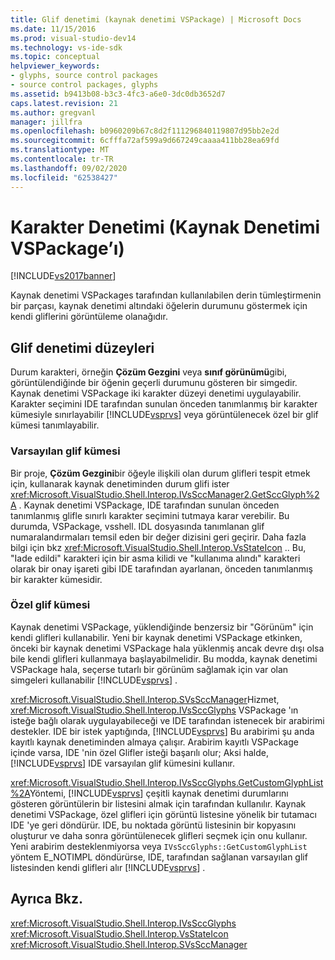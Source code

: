 ```yaml
---
title: Glif denetimi (kaynak denetimi VSPackage) | Microsoft Docs
ms.date: 11/15/2016
ms.prod: visual-studio-dev14
ms.technology: vs-ide-sdk
ms.topic: conceptual
helpviewer_keywords:
- glyphs, source control packages
- source control packages, glyphs
ms.assetid: b9413b08-b3c3-4fc3-a6e0-3dc0db3652d7
caps.latest.revision: 21
ms.author: gregvanl
manager: jillfra
ms.openlocfilehash: b0960209b67c8d2f111296840119807d95bb2e2d
ms.sourcegitcommit: 6cfffa72af599a9d667249caaaa411bb28ea69fd
ms.translationtype: MT
ms.contentlocale: tr-TR
ms.lasthandoff: 09/02/2020
ms.locfileid: "62538427"
---
```

# <a name="glyph-control-source-control-vspackage"></a>Karakter Denetimi (Kaynak Denetimi VSPackage’ı)
[!INCLUDE[vs2017banner](../../includes/vs2017banner.md)]

Kaynak denetimi VSPackages tarafından kullanılabilen derin tümleştirmenin bir parçası, kaynak denetimi altındaki öğelerin durumunu göstermek için kendi gliflerini görüntüleme olanağıdır.  
  
## <a name="levels-of-glyph-control"></a>Glif denetimi düzeyleri  
 Durum karakteri, örneğin **Çözüm Gezgini** veya **sınıf görünümü**gibi, görüntülendiğinde bir öğenin geçerli durumunu gösteren bir simgedir. Kaynak denetimi VSPackage iki karakter düzeyi denetimi uygulayabilir. Karakter seçimini IDE tarafından sunulan önceden tanımlanmış bir karakter kümesiyle sınırlayabilir [!INCLUDE[vsprvs](../../includes/vsprvs-md.md)] veya görüntülenecek özel bir glif kümesi tanımlayabilir.  
  
### <a name="default-set-of-glyphs"></a>Varsayılan glif kümesi  
 Bir proje, **Çözüm Gezgini**bir öğeyle ilişkili olan durum glifleri tespit etmek için, kullanarak kaynak denetiminden durum glifi ister <xref:Microsoft.VisualStudio.Shell.Interop.IVsSccManager2.GetSccGlyph%2A> . Kaynak denetimi VSPackage, IDE tarafından sunulan önceden tanımlanmış glifle sınırlı karakter seçimini tutmaya karar verebilir. Bu durumda, VSPackage, vsshell. IDL dosyasında tanımlanan glif numaralandırmaları temsil eden bir değer dizisini geri geçirir. Daha fazla bilgi için bkz <xref:Microsoft.VisualStudio.Shell.Interop.VsStateIcon> .. Bu, "Iade edildi" karakteri için bir asma kilidi ve "kullanıma alındı" karakteri olarak bir onay işareti gibi IDE tarafından ayarlanan, önceden tanımlanmış bir karakter kümesidir.  
  
### <a name="custom-set-of-glyphs"></a>Özel glif kümesi  
 Kaynak denetimi VSPackage, yüklendiğinde benzersiz bir "Görünüm" için kendi glifleri kullanabilir. Yeni bir kaynak denetimi VSPackage etkinken, önceki bir kaynak denetimi VSPackage hala yüklenmiş ancak devre dışı olsa bile kendi glifleri kullanmaya başlayabilmelidir. Bu modda, kaynak denetimi VSPackage hala, seçerse tutarlı bir görünüm sağlamak için var olan simgeleri kullanabilir [!INCLUDE[vsprvs](../../includes/vsprvs-md.md)] .  
  
 <xref:Microsoft.VisualStudio.Shell.Interop.SVsSccManager>Hizmet, <xref:Microsoft.VisualStudio.Shell.Interop.IVsSccGlyphs> VSPackage 'ın isteğe bağlı olarak uygulayabileceği ve IDE tarafından istenecek bir arabirimi destekler. IDE bir istek yaptığında, [!INCLUDE[vsprvs](../../includes/vsprvs-md.md)] Bu arabirimi şu anda kayıtlı kaynak denetiminden almaya çalışır. Arabirim kayıtlı VSPackage içinde varsa, IDE 'nin özel Glifler isteği başarılı olur; Aksi halde, [!INCLUDE[vsprvs](../../includes/vsprvs-md.md)] IDE varsayılan glif kümesini kullanır.  
  
 <xref:Microsoft.VisualStudio.Shell.Interop.IVsSccGlyphs.GetCustomGlyphList%2A>Yöntemi, [!INCLUDE[vsprvs](../../includes/vsprvs-md.md)] çeşitli kaynak denetimi durumlarını gösteren görüntülerin bir listesini almak için tarafından kullanılır. Kaynak denetimi VSPackage, özel glifleri için görüntü listesine yönelik bir tutamacı IDE 'ye geri döndürür. IDE, bu noktada görüntü listesinin bir kopyasını oluşturur ve daha sonra görüntülenecek glifleri seçmek için onu kullanır. Yeni arabirim desteklenmiyorsa veya `IVsSccGlyphs::GetCustomGlyphList` yöntem E_NOTIMPL döndürürse, IDE, tarafından sağlanan varsayılan glif listesinden kendi glifleri alır [!INCLUDE[vsprvs](../../includes/vsprvs-md.md)] .  
  
## <a name="see-also"></a>Ayrıca Bkz.  
 <xref:Microsoft.VisualStudio.Shell.Interop.IVsSccGlyphs>   
 <xref:Microsoft.VisualStudio.Shell.Interop.VsStateIcon>   
 <xref:Microsoft.VisualStudio.Shell.Interop.SVsSccManager>
